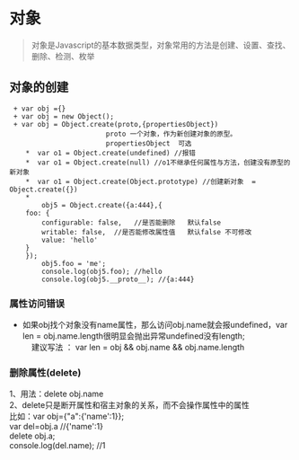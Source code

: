 对象
===
>对象是Javascript的基本数据类型，对象常用的方法是创建、设置、查找、删除、检测、枚举

## 对象的创建
```javascriptvar 
 + var obj ={}
 + var obj = new Object();
 + var obj = Object.create(proto,{propertiesObject})
						proto 一个对象，作为新创建对象的原型。    
						propertiesObject  可选
    *  var o1 = Object.create(undefined) //报错
    *  var o1 = Object.create(null) //o1不继承任何属性与方法，创建没有原型的新对象
    *  var o1 = Object.create(Object.prototype) //创建新对象  =  Object.create({})
    *  
    	obj5 = Object.create({a:444},{
	foo: {
	    configurable: false,   //是否能删除   默认false
	    writable: false,  //是否能修改属性值   默认false 不可修改
	    value: 'hello'
	}
    });
		obj5.foo = 'me';
		console.log(obj5.foo); //hello
		console.log(obj5.__proto__); //{a:444}
```	

### 属性访问错误

+ 如果obj找个对象没有name属性，那么访问obj.name就会报undefined，var len = obj.name.length很明显会抛出异常undefined没有length;
                        建议写法 ： var len = obj && obj.name && obj.name.length
### 删除属性(delete)
1、用法：delete obj.name   <br/>
2、delete只是断开属性和宿主对象的关系，而不会操作属性中的属性<br/>
    比如：var obj={"a":{'name':1}};<br/>
    var del=obj.a   //{'name':1}<br/>
    delete obj.a;<br/>
    console.log(del.name);  //1<br/>

